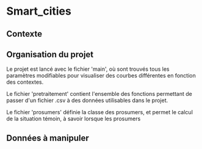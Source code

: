 
# Smart_cities

## Contexte

## Organisation du projet
Le projet est lancé avec le fichier 'main', où sont trouvés tous les paramètres modifiables pour visualiser des courbes différentes en fonction des contextes.

Le fichier 'pretraitement' contient l'ensemble des fonctions permettant de passer d'un fichier .csv à des données utilisables dans le projet.

Le fichier 'prosumers' définie la classe des prosumers, et permet le calcul de la situation témoin, à savoir lorsque les prosumers 


## Données à manipuler



